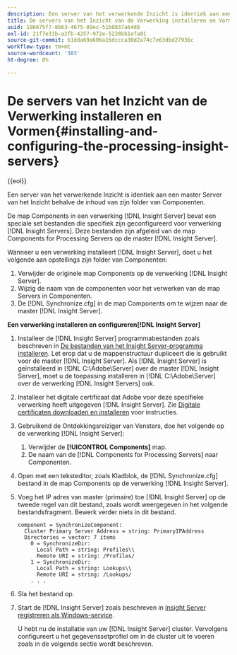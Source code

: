 ```yaml
---
description: Een server van het verwerkende Inzicht is identiek aan een master Server van het Inzicht behalve de inhoud van zijn folder van Componenten.
title: De servers van het Inzicht van de Verwerking installeren en Vormen
uuid: 186675f7-8b63-4675-89ec-51b0837a64d8
exl-id: 21f7e31b-a2fb-4257-972e-5228bb1efa01
source-git-commit: b1dda69a606a16dccca30d2a74c7e63dbd27936c
workflow-type: tm+mt
source-wordcount: '303'
ht-degree: 0%

---
```


# De servers van het Inzicht van de Verwerking installeren en Vormen{#installing-and-configuring-the-processing-insight-servers}

{{eol}}

Een server van het verwerkende Inzicht is identiek aan een master Server van het Inzicht behalve de inhoud van zijn folder van Componenten.

De map Components in een verwerking [!DNL Insight Server] bevat een speciale set bestanden die specifiek zijn geconfigureerd voor verwerking [!DNL Insight Servers]. Deze bestanden zijn afgeleid van de map Components for Processing Servers op de master [!DNL Insight Server].

Wanneer u een verwerking installeert [!DNL Insight Server], doet u het volgende aan opstellings zijn folder van Componenten:

1. Verwijder de originele map Components op de verwerking [!DNL Insight Server].
1. Wijzig de naam van de componenten voor het verwerken van de map Servers in Componenten.
1. De [!DNL Synchronize.cfg] in de map Components om te wijzen naar de master [!DNL Insight Server].

**Een verwerking installeren en configureren[!DNL Insight Server]**

1. Installeer de [!DNL Insight Server] programmabestanden zoals beschreven in [De bestanden van het Insight Server-programma installeren](../../../../../../home/c-inst-svr/c-install-ins-svr/t-install-proc-inst-svr-dpu/t-install-prgm-files.md#task-1e6251fd39714186baa40d38f23d0088). Let erop dat u de mappenstructuur dupliceert die is gebruikt voor de master [!DNL Insight Server]. Als [!DNL Insight Server] is geïnstalleerd in [!DNL C:\Adobe\Server] over de master [!DNL Insight Server], moet u de toepassing installeren in [!DNL C:\Adobe\Server] over de verwerking [!DNL Insight Servers] ook.
1. Installeer het digitale certificaat dat Adobe voor deze specifieke verwerking heeft uitgegeven [!DNL Insight Server]. Zie [Digitale certificaten downloaden en installeren](../../../../../../home/c-inst-svr/c-install-ins-svr/t-install-proc-inst-svr-dpu/c-dnld-dgtl-cert/c-dnld-dgtl-cert.md#concept-4f79c240492f4e52b6375b4b3bbefa17) voor instructies.
1. Gebruikend de Ontdekkingsreiziger van Vensters, doe het volgende op de verwerking [!DNL Insight Server]:

   1. Verwijder de **[!UICONTROL Components]** map.
   1. De naam van de [!DNL Components for Processing Servers] naar Componenten.

1. Open met een teksteditor, zoals Kladblok, de [!DNL Synchronize.cfg] bestand in de map Components op de verwerking [!DNL Insight Server].
1. Voeg het IP adres van master (primaire) toe [!DNL Insight Server] op de tweede regel van dit bestand, zoals wordt weergegeven in het volgende bestandsfragment. Bewerk verder niets in dit bestand.

   ```
   component = SynchronizeComponent:
     Cluster Primary Server Address = string: PrimaryIPAddress
     Directories = vector: 7 items
       0 = SynchronizeDir:
         Local Path = string: Profiles\\
         Remote URI = string: /Profiles/
       1 = SynchronizeDir:
         Local Path = string: Lookups\\
         Remote URI = string: /Lookups/
       . . .
   ```

1. Sla het bestand op.
1. Start de [!DNL Insight Server] zoals beschreven in [Insight Server registreren als Windows-service](../../../../../../home/c-inst-svr/c-install-ins-svr/t-install-proc-inst-svr-dpu/c-reg-wdws-svc.md#concept-f2c7aa891d544a2595aa01d0d796a540).

   U hebt nu de installatie van uw [!DNL Insight Server] cluster. Vervolgens configureert u het gegevenssetprofiel om in de cluster uit te voeren zoals in de volgende sectie wordt beschreven.
